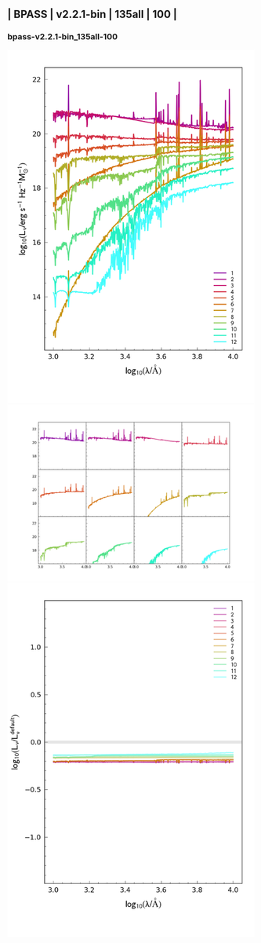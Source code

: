 
## | BPASS | v2.2.1-bin | 135all | 100 |
### bpass-v2.2.1-bin_135all-100
![](../figs/Wilkins22_bpass-v2.2.1-bin_135all-100_all.png)
![](../figs/Wilkins22_bpass-v2.2.1-bin_135all-100_individual.png)
![](../figs/Wilkins22_bpass-v2.2.1-bin_135all-100_comparison.png)
    